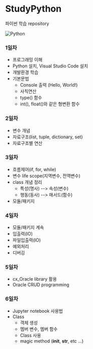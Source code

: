 # StudyPython
파이썬 학습 repository

![Python](https://jacoblee.io/content/images/2021/08/4e105f96750899.5eb54f337fb8e-17.png)


### 1일차
- 프로그래밍 이해
- Python 설치, Visual Studio Code 설치
- 개발환경 학습
- 기본문법
  - Console 출력 (Hello, World!)
  - 사칙연산
  - type() 함수
  - int(), float()와 같은 형변환 함수

### 2일차
- 변수 개념
- 자료구조(list, tuple, dictionary, set)
- 자료구조별 연산

### 3일차
- 흐름제어(if, for, while)
- 변수 life scope(지역변수, 전역변수)
- class 개념 정리
  - 특성(명사) --> 속성(변수)
  - 행동(동사) --> 매서드(함수)
- 모듈/패키지

### 4일차
- 모듈/패키지 계속
- 입출력(IO)
- 파일입출력(IO)
- 예외처리
- 디버깅

### 5일차
- cx_Oracle library 활용
- Oracle CRUD programming

### 6일차
- Jupyter notebook 사용법
- Class
  - 객체 생성
  - 멤버 변수, 멤버 함수
  - Class 사용
  - magic method (__init__, __str__, etc ...)
